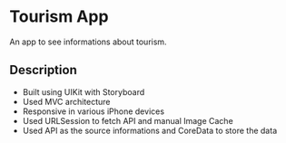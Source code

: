 # Tourism App
An app to see informations about tourism.

## Description
<ul>
  <li>Built using UIKit with Storyboard</li>
  <li>Used MVC architecture</li>
  <li>Responsive in various iPhone devices</li>
  <li>Used URLSession to fetch API and manual Image Cache</li>
  <li>Used API as the source informations and CoreData to store the data</li>
</ul>
